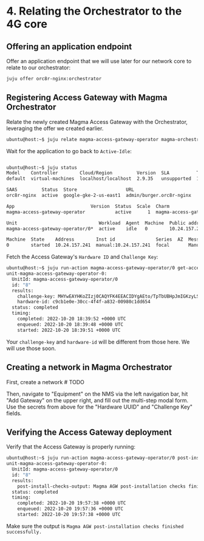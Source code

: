 # 4. Relating the Orchestrator to the 4G core


## Offering an application endpoint

Offer an application endpoint that we will use later for our network core to 
relate to our orchestrator:

```bash
juju offer orc8r-nginx:orchestrator
```


## Registering Access Gateway with Magma Orchestrator

Relate the newly created Magma Access Gateway with the Orchestrator, leveraging the offer
we created earlier.

```bash
ubuntu@host:~$ juju relate magma-access-gateway-operator magma-orchestrator-k8s:magma-orchestrator.orc8r-nginx
```

Wait for the application to go back to `Active-Idle`:

```bash

ubuntu@host:~$ juju status
Model    Controller        Cloud/Region         Version  SLA          Timestamp
default  virtual-machines  localhost/localhost  2.9.35   unsupported  15:50:07-04:00

SAAS         Status  Store                  URL
orc8r-nginx  active  google-gke-2-us-east1  admin/burger.orc8r-nginx

App                            Version  Status  Scale  Charm                          Channel  Rev  Exposed  Message
magma-access-gateway-operator           active      1  magma-access-gateway-operator  beta      14  no       

Unit                              Workload  Agent  Machine  Public address  Ports  Message
magma-access-gateway-operator/0*  active    idle   0        10.24.157.241          

Machine  State    Address        Inst id               Series  AZ  Message
0        started  10.24.157.241  manual:10.24.157.241  focal       Manually provisioned machine
```

Fetch the Access Gateway's `Hardware ID` and `Challenge Key`:

```bash
ubuntu@host:~$ juju run-action magma-access-gateway-operator/0 get-access-gateway-secrets --wait
unit-magma-access-gateway-operator-0:
  UnitId: magma-access-gateway-operator/0
  id: "8"
  results:
    challenge-key: MHYwEAYHKoZIzj0CAQYFK4EEACIDYgAEto/TpTbUBHpJmIGKzyLSEXtkZ0B9gXpJoBR49jUbj4vy2pO8vdL+0r38kj1NhnGOSF7mnUYwFRFYohodC0jufCYrBhNFmx5KS0qdAHDWzohC4ss7+8zdtkZAToPJvS25
    hardware-id: c9cb1e0e-30cc-4f4f-a832-00980c1dd654
  status: completed
  timing:
    completed: 2022-10-20 18:39:52 +0000 UTC
    enqueued: 2022-10-20 18:39:48 +0000 UTC
    started: 2022-10-20 18:39:51 +0000 UTC
```

Your `challenge-key` and `hardware-id` will be different from those here. We will use those soon.

## Creating a network in Magma Orchestrator

First, create a network # TODO

Then, navigate to "Equipment" on the NMS via the left navigation bar, hit "Add Gateway" on the 
upper right, and fill out the multi-step modal form. Use the secrets from above for the 
"Hardware UUID" and "Challenge Key" fields.

## Verifying the Access Gateway deployment

Verify that the Access Gateway is properly running:

```bash
ubuntu@host:~$ juju run-action magma-access-gateway-operator/0 post-install-checks --wait
unit-magma-access-gateway-operator-0:
  UnitId: magma-access-gateway-operator/0
  id: "8"
  results:
    post-install-checks-output: Magma AGW post-installation checks finished successfully.
  status: completed
  timing:
    completed: 2022-10-20 19:57:38 +0000 UTC
    enqueued: 2022-10-20 19:57:36 +0000 UTC
    started: 2022-10-20 19:57:38 +0000 UTC
```

Make sure the output is `Magma AGW post-installation checks finished successfully.`
